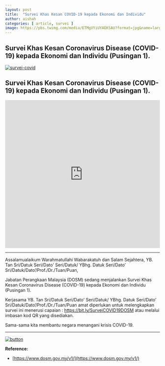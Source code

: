```yaml
---
layout: post
title:  "Survei Khas Kesan COVID-19 kepada Ekonomi dan Individu"
author: aishah
categories: [ article, survei ]
image: https://pbs.twimg.com/media/ETMgVYiUYAEKSAU?format=jpg&name=large
---
```

## Survei Khas Kesan Coronavirus Disease (COVID-19) kepada Ekonomi dan Individu (Pusingan 1). 

[![survei-covid](https://lh3.googleusercontent.com/-MpNsUJH7XbA/Xnh-D0AFkVI/AAAAAAAA1ug/AsWifRYa-9AOx8eu_DhTIBeqOxviSHwPgCK8BGAsYHg/s0/2020-03-23.png)](#)

## Survei Khas Kesan Coronavirus Disease (COVID-19) kepada Ekonomi dan Individu (Pusingan 1). 
<iframe width="100%" height="480" src="https://www.youtube.com/embed/Hs14cxQuccs?start=32" frameborder="0" allow="accelerometer; autoplay; encrypted-media; gyroscope; picture-in-picture" allowfullscreen></iframe>

___

Assalamualaikum Warahmatullahi Wabarakatuh dan Salam Sejahtera,
YB. Tan Sri/Datuk Seri/Dato' Seri/Datuk/ YBhg. Datuk Seri/Dato’ Sri/Datuk/Dato’/Prof./Dr./Tuan/Puan,

Jabatan Perangkaan Malaysia (DOSM) sedang menjalankan Survei Khas Kesan Coronavirus Disease (COVID-19) kepada Ekonomi dan Individu (Pusingan 1). 

Kerjasama YB. Tan Sri/Datuk Seri/Dato' Seri/Datuk/ YBhg. Datuk Seri/Dato’ Sri/Datuk/Dato’/Prof./Dr./Tuan/Puan amat diperlukan untuk melengkapkan survei ini menerusi capaian : https://bit.ly/SurveiCOVID19DOSM atau melalui imbasan kod QR yang disediakan.

Sama-sama kita membantu negara menangani krisis COVID-19.

___

[![button](https://i.ya-webdesign.com/images/join-now-button-png-9.png)](https://bit.ly/SurveiCOVID19DOSM)


**Reference:**
* [https://www.dosm.gov.my/v1/](https://www.dosm.gov.my/v1/)




